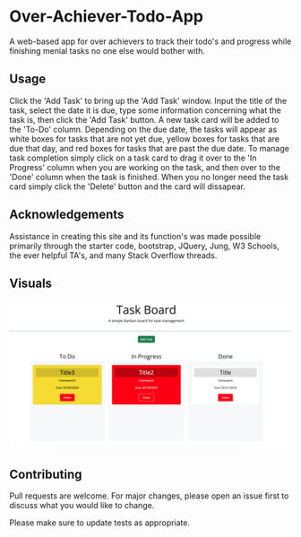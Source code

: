 # Over-Achiever-Todo-App

A web-based app for over achievers to track their todo's and progress while finishing menial tasks no one else would bother with.

## Usage

Click the 'Add Task' to bring up the 'Add Task' window. Input the title of the task, select the date it is due, type some information concerning what the task is, then click the 'Add Task' button. A new task card will be added to the 'To-Do' column. Depending on the due date, the tasks will appear as white boxes for tasks that are not yet due, yellow boxes for tasks that are due that day, and red boxes for tasks that are past the due date. To manage task completion simply click on a task card to drag it over to the 'In Progress' column when you are working on the task, and then over to the 'Done' column when the task is finished. When you no longer need the task card simply click the 'Delete' button and the card will dissapear.

## Acknowledgements

Assistance in creating this site and its function's was made possible primarily through the starter code, bootstrap, JQuery, Jung, W3 Schools, the ever helpful TA's, and many Stack Overflow threads.

## Visuals

<img src="./assets/images/todos.png">

## Contributing

Pull requests are welcome. For major changes, please open an issue first
to discuss what you would like to change.

Please make sure to update tests as appropriate.